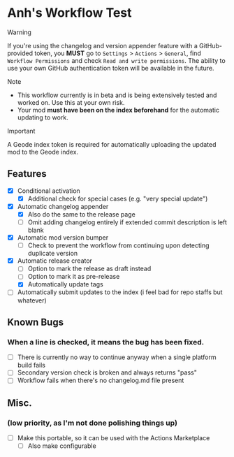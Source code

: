 # Anh's Workflow Test

> [!WARNING]  
> If you're using the changelog and version appender feature with a GitHub-provided token, you **MUST** go to `Settings` > `Actions` > `General`, find `Workflow Permissions` and check `Read and write permissions`. The ability to use your own GitHub authentication token will be available in the future.

> [!NOTE]
> - This workflow currently is in beta and is being extensively tested and worked on. Use this at your own risk.
> - Your mod **must have been on the index beforehand** for the automatic updating to work.

> [!IMPORTANT]
> A Geode index token is required for automatically uploading the updated mod to the Geode index.

## Features
- [x] Conditional activation
  - [x] Additional check for special cases (e.g. "very special update")
- [x] Automatic changelog appender
  - [x] Also do the same to the release page
  - [ ] Omit adding changelog entirely if extended commit description is left blank
- [x] Automatic mod version bumper
  - [ ] Check to prevent the workflow from continuing upon detecting duplicate version
- [x] Automatic release creator
  - [ ] Option to mark the release as draft instead
  - [ ] Option to mark it as pre-release
  - [x] Automatically update tags
- [ ] Automatically submit updates to the index (i feel bad for repo staffs but whatever)

## Known Bugs
### When a line is checked, it means the bug has been fixed.
- [ ] There is currently no way to continue anyway when a single platform build fails
- [ ] Secondary version check is broken and always returns "pass"
- [ ] Workflow fails when there's no changelog.md file present

## Misc.
### (low priority, as I'm not done polishing things up)
- [ ] Make this portable, so it can be used with the Actions Marketplace
  - [ ] Also make configurable
